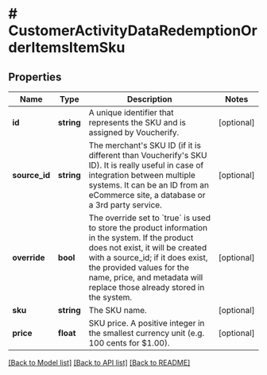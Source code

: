 # # CustomerActivityDataRedemptionOrderItemsItemSku

## Properties

Name | Type | Description | Notes
------------ | ------------- | ------------- | -------------
**id** | **string** | A unique identifier that represents the SKU and is assigned by Voucherify. | [optional]
**source_id** | **string** | The merchant&#39;s SKU ID (if it is different than Voucherify&#39;s SKU ID). It is really useful in case of integration between multiple systems. It can be an ID from an eCommerce site, a database or a 3rd party service. | [optional]
**override** | **bool** | The override set to &#x60;true&#x60; is used to store the product information in the system. If the product does not exist, it will be created with a source_id; if it does exist, the provided values for the name, price, and metadata will replace those already stored in the system. | [optional]
**sku** | **string** | The SKU name. | [optional]
**price** | **float** | SKU price. A positive integer in the smallest currency unit (e.g. 100 cents for $1.00). | [optional]

[[Back to Model list]](../../README.md#models) [[Back to API list]](../../README.md#endpoints) [[Back to README]](../../README.md)
